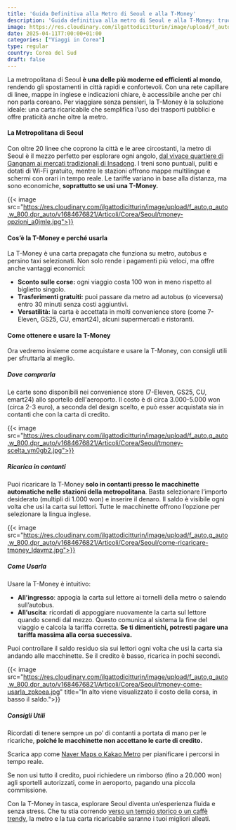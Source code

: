 ```yaml
---
title: 'Guida Definitiva alla Metro di Seoul e alla T-Money'
description: 'Guida definitiva alla metro di Seoul e alla T-Money: trucchi e consigli su come muoversi facilmente'
image: https://res.cloudinary.com/ilgattodicitturin/image/upload/f_auto,q_auto,w_800,dpr_auto/v1709916475/Articoli/Corea/Seoul/metro-seoul_j4pwod.jpg
date: 2025-04-11T7:00:00+01:00
categories: ["Viaggi in Corea"]
type: regular  
country: Corea del Sud 
draft: false
---
```


La metropolitana di Seoul **è una delle più moderne ed efficienti al mondo**, rendendo gli spostamenti in città rapidi e confortevoli. Con una rete capillare di linee, mappe in inglese e indicazioni chiare, è accessibile anche per chi non parla coreano. Per viaggiare senza pensieri, la T-Money è la soluzione ideale: una carta ricaricabile che semplifica l’uso dei trasporti pubblici e offre praticità anche oltre la metro.

#### La Metropolitana di Seoul 

Con oltre 20 linee che coprono la città e le aree circostanti, la metro di Seoul è il mezzo perfetto per esplorare ogni angolo, [dal vivace quartiere di Gangnam  ai mercati tradizionali di Insadong](/blog/seoul-cosa-vedere-4-giorni-itinerario-completo). I treni sono puntuali, puliti e dotati di Wi-Fi gratuito, mentre le stazioni offrono mappe multilingue e schermi con orari in tempo reale. Le tariffe variano in base alla distanza, ma sono economiche, **soprattutto se usi una T-Money.**

{{< image src="https://res.cloudinary.com/ilgattodicitturin/image/upload/f_auto,q_auto,w_800,dpr_auto/v1684676821/Articoli/Corea/Seoul/tmoney-opzioni_a0jmle.jpg">}}

#### Cos’è la T-Money e perché usarla

La T-Money è una carta prepagata che funziona su metro, autobus e persino taxi selezionati. Non solo rende i pagamenti più veloci, ma offre anche vantaggi economici:

- **Sconto sulle corse:** ogni viaggio costa 100 won in meno rispetto al biglietto singolo.
- **Trasferimenti gratuiti:** puoi passare da metro ad autobus (o viceversa) entro 30 minuti senza costi aggiuntivi.
- **Versatilità:** la carta è accettata in molti convenience store (come 7-Eleven, GS25, CU, emart24), alcuni supermercati e ristoranti.

#### Come ottenere e usare la T-Money

Ora vedremo insieme come acquistare e usare la T-Money, con consigli utili per sfruttarla al meglio.

##### Dove comprarla

Le carte sono disponibili nei convenience store (7-Eleven, GS25, CU, emart24) allo sportello dell'aeroporto. Il costo è di circa 3.000-5.000 won (circa 2-3 euro), a seconda del design scelto, e può esser acquistata sia in contanti che con la carta di credito.

{{< image src="https://res.cloudinary.com/ilgattodicitturin/image/upload/f_auto,q_auto,w_800,dpr_auto/v1684676821/Articoli/Corea/Seoul/tmoney-scelta_ym0gb2.jpg">}}

##### Ricarica in contanti 
 
Puoi ricaricare la T-Money **solo in contanti presso le macchinette automatiche nelle stazioni della metropolitana**. Basta selezionare l’importo desiderato (multipli di 1.000 won) e inserire il denaro. Il saldo è visibile ogni volta che usi la carta sui lettori. Tutte le macchinette offrono l’opzione per selezionare la lingua inglese.

{{< image src="https://res.cloudinary.com/ilgattodicitturin/image/upload/f_auto,q_auto,w_800,dpr_auto/v1684676821/Articoli/Corea/Seoul/come-ricaricare-tmoney_ldavmz.jpg">}}

##### Come Usarla

Usare la T-Money è intuitivo:

- **All’ingresso**: appogia la carta sul lettore ai tornelli della metro o salendo sull’autobus.
- **All’uscita**: ricordati di appoggiare nuovamente la carta sul lettore quando scendi dal mezzo. Questo comunica al sistema la fine del viaggio e calcola la tariffa corretta. **Se ti dimentichi, potresti pagare una tariffa massima alla corsa successiva.**

Puoi controllare il saldo residuo sia sui lettori ogni volta che usi la carta sia andando alle macchinette. Se il credito è basso, ricarica in pochi secondi.

{{< image src="https://res.cloudinary.com/ilgattodicitturin/image/upload/f_auto,q_auto,w_800,dpr_auto/v1684676821/Articoli/Corea/Seoul/tmoney-come-usarla_zpkoea.jpg" title="In alto viene visualizzato il costo della corsa, in basso il saldo.">}}

##### Consigli Utili

Ricordati di tenere sempre un po’ di contanti a portata di mano per le ricariche, **poiché le macchinette non accettano le carte di credito.**

Scarica app come [Naver Maps o Kakao Metro](/blog/corea-del-sud-le-app-da-avere-per-viaggiare-senza-problemi) per pianificare i percorsi in tempo reale.

Se non usi tutto il credito, puoi richiedere un rimborso (fino a 20.000 won) agli sportelli autorizzati, come in aeroporto, pagando una piccola commissione.

Con la T-Money in tasca, esplorare Seoul diventa un’esperienza fluida e senza stress. Che tu stia correndo [verso un tempio storico o un caffè trendy](/blog/seoul-cosa-vedere-4-giorni-itinerario-completo), la metro e la tua carta ricaricabile saranno i tuoi migliori alleati.

 